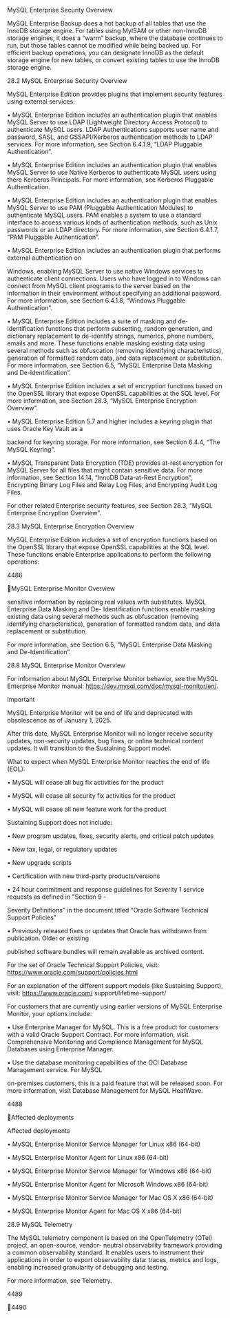 MySQL Enterprise Security Overview

MySQL Enterprise Backup does a hot backup of all tables that use the InnoDB storage engine. For tables
using MyISAM or other non-InnoDB storage engines, it does a “warm” backup, where the database
continues to run, but those tables cannot be modified while being backed up. For efficient backup
operations, you can designate InnoDB as the default storage engine for new tables, or convert existing
tables to use the InnoDB storage engine.

28.2 MySQL Enterprise Security Overview

MySQL Enterprise Edition provides plugins that implement security features using external services:

• MySQL Enterprise Edition includes an authentication plugin that enables MySQL Server to use LDAP
(Lightweight Directory Access Protocol) to authenticate MySQL users. LDAP Authentications supports
user name and password, SASL, and GSSAPI/Kerberos authentication methods to LDAP services. For
more information, see Section 6.4.1.9, “LDAP Pluggable Authentication”.

• MySQL Enterprise Edition includes an authentication plugin that enables MySQL Server to use Native
Kerberos to authenticate MySQL users using there Kerberos Principals. For more information, see
Kerberos Pluggable Authentication.

• MySQL Enterprise Edition includes an authentication plugin that enables MySQL Server to use PAM
(Pluggable Authentication Modules) to authenticate MySQL users. PAM enables a system to use a
standard interface to access various kinds of authentication methods, such as Unix passwords or an
LDAP directory. For more information, see Section 6.4.1.7, “PAM Pluggable Authentication”.

• MySQL Enterprise Edition includes an authentication plugin that performs external authentication on

Windows, enabling MySQL Server to use native Windows services to authenticate client connections.
Users who have logged in to Windows can connect from MySQL client programs to the server based on
the information in their environment without specifying an additional password. For more information, see
Section 6.4.1.8, “Windows Pluggable Authentication”.

• MySQL Enterprise Edition includes a suite of masking and de-identification functions that perform
subsetting, random generation, and dictionary replacement to de-identify strings, numerics, phone
numbers, emails and more. These functions enable masking existing data using several methods such
as obfuscation (removing identifying characteristics), generation of formatted random data, and data
replacement or substitution. For more information, see Section 6.5, “MySQL Enterprise Data Masking
and De-Identification”.

• MySQL Enterprise Edition includes a set of encryption functions based on the OpenSSL library that
expose OpenSSL capabilities at the SQL level. For more information, see Section 28.3, “MySQL
Enterprise Encryption Overview”.

• MySQL Enterprise Edition 5.7 and higher includes a keyring plugin that uses Oracle Key Vault as a

backend for keyring storage. For more information, see Section 6.4.4, “The MySQL Keyring”.

• MySQL Transparent Data Encryption (TDE) provides at-rest encryption for MySQL Server for all files
that might contain sensitive data. For more information, see Section 14.14, “InnoDB Data-at-Rest
Encryption”, Encrypting Binary Log Files and Relay Log Files, and Encrypting Audit Log Files.

For other related Enterprise security features, see Section 28.3, “MySQL Enterprise Encryption Overview”.

28.3 MySQL Enterprise Encryption Overview

MySQL Enterprise Edition includes a set of encryption functions based on the OpenSSL library that expose
OpenSSL capabilities at the SQL level. These functions enable Enterprise applications to perform the
following operations:

4486

MySQL Enterprise Monitor Overview

sensitive information by replacing real values with substitutes. MySQL Enterprise Data Masking and De-
Identification functions enable masking existing data using several methods such as obfuscation (removing
identifying characteristics), generation of formatted random data, and data replacement or substitution.

For more information, see Section 6.5, “MySQL Enterprise Data Masking and De-Identification”.

28.8 MySQL Enterprise Monitor Overview

For information about MySQL Enterprise Monitor behavior, see the MySQL Enterprise Monitor manual:
https://dev.mysql.com/doc/mysql-monitor/en/.

Important

MySQL Enterprise Monitor will be end of life and deprecated with obsolescence as
of January 1, 2025.

After this date, MySQL Enterprise Monitor will no longer receive security updates, non-security updates,
bug fixes, or online technical content updates. It will transition to the Sustaining Support model.

What to expect when MySQL Enterprise Monitor reaches the end of life (EOL):

• MySQL will cease all bug fix activities for the product

• MySQL will cease all security fix activities for the product

• MySQL will cease all new feature work for the product

Sustaining Support does not include:

• New program updates, fixes, security alerts, and critical patch updates

• New tax, legal, or regulatory updates

• New upgrade scripts

• Certification with new third-party products/versions

• 24 hour commitment and response guidelines for Severity 1 service requests as defined in "Section 9 -

Severity Definitions" in the document titled "Oracle Software Technical Support Policies"

• Previously released fixes or updates that Oracle has withdrawn from publication. Older or existing

published software bundles will remain available as archived content.

For the set of Oracle Technical Support Policies, visit: https://www.oracle.com/support/policies.html

For an explanation of the different support models (like Sustaining Support), visit: https://www.oracle.com/
support/lifetime-support/

For customers that are currently using earlier versions of MySQL Enterprise Monitor, your options include:

• Use Enterprise Manager for MySQL. This is a free product for customers with a valid Oracle Support
Contract. For more information, visit Comprehensive Monitoring and Compliance Management for
MySQL Databases using Enterprise Manager.

• Use the database monitoring capabilities of the OCI Database Management service. For MySQL

on-premises customers, this is a paid feature that will be released soon. For more information, visit
Database Management for MySQL HeatWave.

4488

Affected deployments

Affected deployments

• MySQL Enterprise Monitor Service Manager for Linux x86 (64-bit)

• MySQL Enterprise Monitor Agent for Linux x86 (64-bit)

• MySQL Enterprise Monitor Service Manager for Windows x86 (64-bit)

• MySQL Enterprise Monitor Agent for Microsoft Windows x86 (64-bit)

• MySQL Enterprise Monitor Service Manager for Mac OS X x86 (64-bit)

• MySQL Enterprise Monitor Agent for Mac OS X x86 (64-bit)

28.9 MySQL Telemetry

The MySQL telemetry component is based on the OpenTelemetry (OTel) project, an open-source, vendor-
neutral observability framework providing a common observability standard. It enables users to instrument
their applications in order to export observability data: traces, metrics and logs, enabling increased
granularity of debugging and testing.

For more information, see Telemetry.

4489

4490

